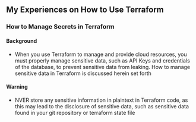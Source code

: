 ## My Experiences on How to Use Terraform

### How to Manage Secrets in Terraform

#### Background
- When you use Terraform to manage and provide cloud resources, you must properly manage sensitive data, such as API Keys and credentials of the database, to prevent sensitive data from leaking. How to manage sensitive data in Terraform is discussed herein set forth

#### Warning
- NVER store any sensitive information in plaintext in Terraform code, as this may lead to the disclosure of sensitive data, such as sensitive data found in your git repository or terraform state file
